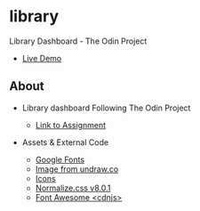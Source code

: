 # library

Library Dashboard - The Odin Project

- [Live Demo](https://cert-ready.github.io/library_dashboard/)

## About

- Library dashboard Following The Odin Project

  - [Link to Assignment](https://www.theodinproject.com/lessons/node-path-javascript-library)

- Assets & External Code

  - [Google Fonts](https://fonts.google.com/)
  - [Image from undraw.co](https://undraw.co/)
  - [Icons](https://pictogrammers.com/)
  - [Normalize.css v8.0.1](https://necolas.github.io/normalize.css/)
  - [Font Awesome \<cdnjs\>](https://cdnjs.com/libraries/font-awesome)